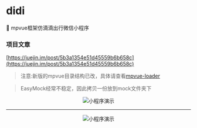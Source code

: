 # didi
:car: mpvue框架仿滴滴出行微信小程序

### 项目文章
[https://juejin.im/post/5b3a1354e51d45559b6b658c](https://juejin.im/post/5b3a1354e51d45559b6b658c)

>注意:新版的mpvue目录结构已改，具体请查看[mpvue-loader](http://mpvue.com/build/mpvue-loader/#appjsonpagejson)


>EasyMock经常不稳定，因此拷贝一份放到mock文件夹下


<div align="center">

![小程序演示](https://github.com/QinZhen001/didi/blob/master/screenshot/GIF1.gif)


<div/>


----------



<div align="center">

![小程序演示](https://github.com/QinZhen001/didi/blob/master/screenshot/GIF.gif)


<div/>